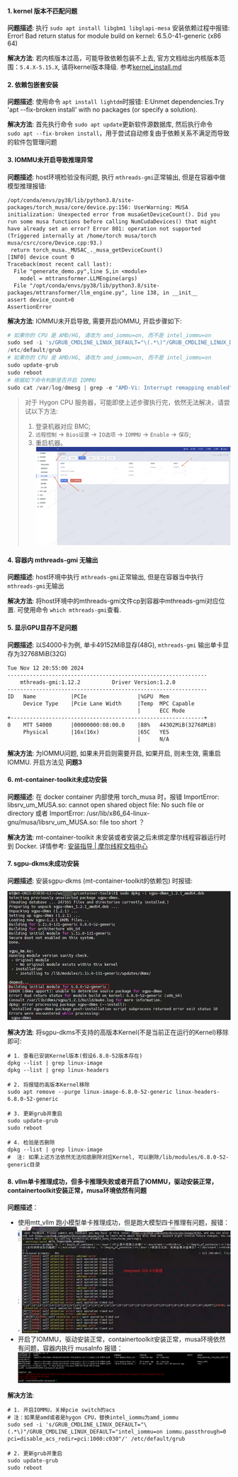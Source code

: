 #### 1. kernel 版本不匹配问题

**问题描述**: 执行 `sudo apt install libgbm1 libglapi-mesa`  安装依赖过程中报错: Error! Bad return status for module build on kernel: 6.5.0-41-generic (x86 64)

**解决方法**: 若内核版本过高，可能导致依赖包装不上去, 官方文档给出内核版本范围：`5.4.X-5.15.X`, 请将kernel版本降级.  参考[kernel_install.md](../docs/other/kernel_install.md)

#### 2. 依赖包嵌套安装

**问题描述**: 使用命令 `apt install lightdm`时报错: E:Unmet dependencies.Try 'apt --fix-broken install' with no packages (or specify a solution).

**解决方法**: 首先执行命令 `sudo apt update`更新软件源数据库, 然后执行命令 `sudo apt --fix-broken install`，用于尝试自动修复由于依赖关系不满足而导致的软件包管理问题

#### 3. IOMMU未开启导致推理异常

**问题描述**: host环境检验没有问题, 执行 `mthreads-gmi`正常输出, 但是在容器中做模型推理报错:

```shell
/opt/conda/envs/py38/lib/python3.8/site-packages/torch_musa/core/device.py:156: UserWarning: MUSA initialization: Unexpected error from musaGetDeviceCount(). Did you run some musa functions before calling NumCudaDevices() that might have already set an error? Error 801: operation not supported (Triggered internally at /home/torch musa/torch musa/csrc/core/Device.cpp:93.)
 return torch_musa._MUSAC_._musa_getDeviceCount()
[INF0] device count 0
Traceback(most recent call last):
  File "generate_demo.py",line 5,in <module>
  	model = mttransformer.LLMEngine(args)
  File "/opt/conda/envs/py38/lib/python3.8/site-packages/mttransformer/llm_engine.py", line 138, in __init__
assert device_count>0
AssertionError
```

**解决方法**: IOMMU未开启导致, 需要开启IOMMU, 开启步骤如下:

```python
# 如果你的 CPU 是 AMD/HG, 请改为 amd_iommu=on, 而不是 intel_iommu=on
sudo sed -i 's/GRUB_CMDLINE_LINUX_DEFAULT="\(.*\)"/GRUB_CMDLINE_LINUX_DEFAULT="intel_iommu=on iommu.passthrough=0"/'
/etc/default/grub
# 如果你的 CPU 是 AMD/HG, 请改为 amd_iommu=on, 而不是 intel_iommu=on
sudo update-grub
sudo reboot
# 根据如下命令判断是否开启 IOMMU
sudo cat /var/log/dmesg | grep -e "AMD-Vi: Interrupt remapping enabled" -e "IOMMU enabled"
```
> 对于 Hygon CPU 服务器，可能即使上述步骤执行完，依然无法解决，请尝试以下方法:  
> 1. 登录机器对应 BMC;  
> 2. `远程控制` -> `Bios设置` ->  `IO选项` -> `IOMMU` -> `Enable` -> `保存`;
> 3. 重启机器。
> ![Hygon_BMC_IOMMU](../docs/images/FAQ_ENV_t3.png)  

#### 4. 容器内 mthreads-gmi 无输出

**问题描述**: host环境中执行 `mthreads-gmi`正常输出, 但是在容器当中执行 `mthreads-gmi`无输出

**解决方法**: 将host环境中的mthreads-gmi文件cp到容器中mthreads-gmi对应位置. 可使用命令 `which mthreads-gmi`查看.

#### 5. 显示GPU显存不足问题

**问题描述**: 以S4000卡为例, 单卡49152MiB显存(48G), `mthreads-gmi` 输出单卡显存为32768MiB(32G)

```shell
Tue Nov 12 20:55:00 2024
---------------------------------------------------------------
    mthreads-gmi:1.12.2          Driver Version:1.2.0
---------------------------------------------------------------
ID   Name           |PCIe                |%GPU  Mem
     Device Type    |Pcie Lane Width     |Temp  MPC Capable
                                         |      ECC Mode
+-------------------------------------------------------------+
0    MTT S4000      |00000000:08:00.0    |88%   44302MiB(32768MiB)
     Physical       |16x(16x)            |65C   YES
                                         |      N/A
```

**解决方法**: 为IOMMU问题, 如果未开启则需要开启, 如果开启, 则未生效, 需重启IOMMU. 开启方法见 **问题3**

#### 6. mt-container-toolkit未成功安装

**问题描述**: 在 docker container 内部使用 torch_musa 时，报错 ImportError: libsrv_um_MUSA.so: cannot open shared object file: No such file or directory 或者 ImportError: /usr/lib/x86_64-linux-gnu/musa/libsrv_um_MUSA.so: file too short ？

**解决方法**: mt-container-toolkit 未安装或者安装之后未绑定摩尔线程容器运行时到 Docker. 详情参考: [安装指导 | 摩尔线程文档中心](https://docs.mthreads.com/cloud-native/cloud-native-doc-online/install_guide)

#### 7. sgpu-dkms未成功安装

**问题描述**: 安装sgpu-dkms (mt-container-toolkit的依赖包) 时报错:

![FAQ_sgpu-dkms](../docs/images/FAQ_sgpu-dkms.png)

**解决方法**: 将sgpu-dkms不支持的高版本Kernel(不是当前正在运行的Kernel)移除即可:

```shell
# 1. 查看已安装Kernel版本(假设6.8.0-52版本存在)
dpkg --list | grep linux-image
dpkg --list | grep linux-headers

# 2. 将报错的高版本Kernel移除
sudo apt remove --purge linux-image-6.8.0-52-generic linux-headers-6.8.0-52-generic

# 3. 更新grub并重启
sudo update-grub
sudo reboot

# 4. 检验是否删除
dpkg --list | grep linux-image
#  注: 如果上述方法依然无法彻底删除对应Kernel, 可以删除/lib/modules/6.8.0-52-generic目录
```

#### 8. vllm单卡推理成功，但多卡推理失败或者开启了IOMMU，驱动安装正常，containertoolkit安装正常，musa环境依然有问题

**问题描述**：

- 使用mtt_vllm 跑小模型单卡推理成功，但是跑大模型四卡推理有问题，报错：
  ![FAQ_vllm](../docs/images/FAQ_ENV_t8.jpg)
- 开启了IOMMU，驱动安装正常，containertoolkit安装正常，musa环境依然有问题，容器内执行 musaInfo 报错：
  ![FAQ_vllm](../docs/images/FAQ_ENV_t8_2.png)

**解决方法**:

```shell
# 1. 开启IOMMU，关掉pcie switch的acs
# 注：如果是amd或者是hygon CPU，替换intel_iommu为amd_iommu
sudo sed -i 's/GRUB_CMDLINE_LINUX_DEFAULT="\(.*\)"/GRUB_CMDLINE_LINUX_DEFAULT="intel_iommu=on iommu.passthrough=0 pci=disable_acs_redir=pci:1000:c030"/' /etc/default/grub

# 2. 更新grub并重启
sudo update-grub
sudo reboot
```
